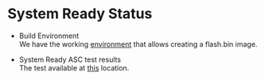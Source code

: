 # System Ready Status

* Build Environment
<br>We have the working [environment](https://github.com/compulab-yokneam/compulab-sr) that allows creating a flash.bin image.

* System Ready ASC test results
<br>The test available at [this](https://drive.google.com/file/d/1sXmbxVTd8ZbIZfHL1b2hXf7fdgaJBIX4) location.
